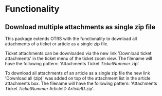 # Functionality

## Download multiple attachments as single zip file

This package extends OTRS with the functionality to download all attachments of a ticket or article as a single zip file.

Ticket attachments can be downloaded via the new link 'Download ticket attachments' in the ticket menu of the ticket zoom view. The filename will have the following pattern: 'Attachments Ticket *TicketNummer*.zip'.

To download all attachments of an article as a single zip file the new link 'Download all (zip)' was added on top of the attachment list in the article attachments box. The filename will have the following pattern: 'Attachments Ticket *TicketNummer* ArticleID *ArticleID*.zip'.
